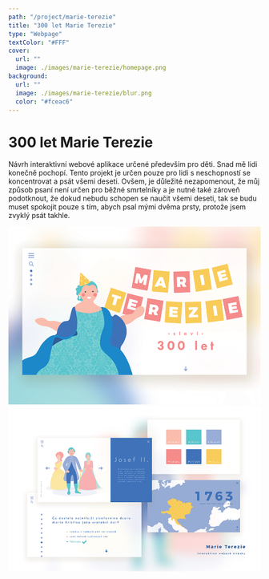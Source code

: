 ```yaml
---
path: "/project/marie-terezie"
title: "300 let Marie Terezie"
type: "Webpage"
textColor: "#FFF"
cover:
  url: ""
  image: ./images/marie-terezie/homepage.png
background:
  url: ""
  image: ./images/marie-terezie/blur.png
  color: "#fceac6"
---
```


# 300 let Marie Terezie

Návrh interaktivní webové aplikace určené především pro děti. Snad mě lidi konečně pochopí. Tento projekt je určen pouze pro lidi s neschopností se koncentrovat a psát všemi deseti. Ovšem, je důležité nezapomenout, že můj způsob psaní není určen pro běžné smrtelníky a je nutné také zároveň podotknout, že dokud nebudu schopen se naučit všemi deseti, tak se budu muset spokojit pouze s tím, abych psal mými dvěma prsty, protože jsem zvyklý psát takhle. 


![Homepage](images/marie-terezie/homepage.png)
![Detaily](images/marie-terezie/detail.png)